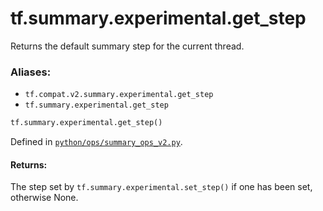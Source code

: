 <div itemscope itemtype="http://developers.google.com/ReferenceObject">
<meta itemprop="name" content="tf.summary.experimental.get_step" />
<meta itemprop="path" content="Stable" />
</div>

# tf.summary.experimental.get_step

Returns the default summary step for the current thread.

### Aliases:

* `tf.compat.v2.summary.experimental.get_step`
* `tf.summary.experimental.get_step`

``` python
tf.summary.experimental.get_step()
```



Defined in [`python/ops/summary_ops_v2.py`](/code/stable/tensorflow/python/ops/summary_ops_v2.py).

<!-- Placeholder for "Used in" -->


#### Returns:

The step set by `tf.summary.experimental.set_step()` if one has been set,
otherwise None.
